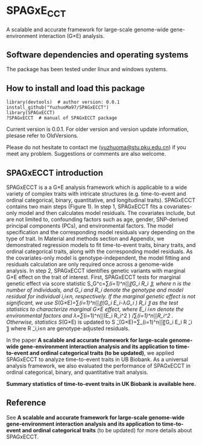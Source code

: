 # SPAGxE<sub>CCT</sub> 
A scalable and accurate framework for large-scale genome-wide gene-environment interaction (G×E) analysis.
## Software dependencies and operating systems
The package has been tested under linux and windows systems.
## How to install and load this package
```
library(devtools)  # author version: 0.0.1
install_github("YuzhuoMa97/SPAGxECCT")
library(SPAGxECCT)
?SPAGxECCT  # manual of SPAGxECCT package
```
Current version is 0.0.1. For older version and version update information, plesase refer to OldVersions.  

Please do not hesitate to contact me (yuzhuoma@stu.pku.edu.cn) if you meet any problem. Suggestions or comments are also welcome.
## SPAGxECCT introduction
SPAGxECCT is a a G×E analysis framework which is applicable to a wide variety of complex traits with intricate structures (e.g. time-to-event and ordinal categorical, binary, quantitative, and longitudinal traits). SPAGxECCT contains two main steps (Figure 1). In step 1, SPAGxECCT fits a covariates-only model and then calculates model residuals. The covariates include, but are not limited to, confounding factors such as age, gender, SNP-derived principal components (PCs), and environmental factors. The model specification and the corresponding model residuals vary depending on the type of trait. In Material and methods section and Appendix, we demonstrated regression models to fit time-to-event traits, binary traits, and ordinal categorical traits, along with the corresponding model residuals. As the covariates-only model is genotype-independent, the model fitting and residuals calculation are only required once across a genome-wide analysis.
In step 2, SPAGxECCT identifies genetic variants with marginal G×E effect on the trait of interest. First, SPAGxECCT tests for marginal genetic effect via score statistic S_G^c=∑_(i=1)^n▒〖G_i R_i 〗, where n is the number of individuals, and G_i and R_i denote the genotype and model residual for individual i,i≤n, respectively. If the marginal genetic effect is not significant, we use S_(G×E)=∑_(i=1)^n▒〖(G_i E_i-λG_i ) R_i 〗 as the test statistics to characterize marginal G×E effect, where E_i  i≤n denote the environmental factors and λ=∑_(i=1)^n▒(E_i R_i^2 ) /∑_(i=1)^n▒R_i^2 . Otherwise, statistics S_(G×E) is updated to S ̃_(G×E)=∑_(i=1)^n▒〖G_i E_i R ̃_i 〗 where R ̃_i,i≤n are genotype-adjusted residuals. 




In the paper **A scalable and accurate framework for large-scale genome-wide gene-environment interaction analysis and its application to time-to-event and ordinal categorical traits (to be updated)**, we applied SPAGxECCT to analyze time-to-event traits in UB Biobank. As a universal analysis framework, we also evaluated the performance of SPAGxECCT in ordinal categorical, binary, and quantitative trait analysis.  

**Summary statistics of time-to-event traits in UK Biobank is available here.**



## Reference
See **A scalable and accurate framework for large-scale genome-wide gene-environment interaction analysis and its application to time-to-event and ordinal categorical traits** (to be updated) for more details about SPAGxECCT.







